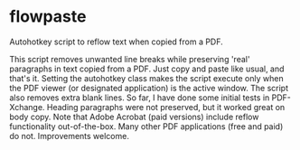 # flowpaste
Autohotkey script to reflow text when copied from a PDF.

This script removes unwanted line breaks while preserving 'real' paragraphs in text copied from a PDF. Just copy and paste like usual, and that's it. Setting the autohotkey class makes the script execute only when the PDF viewer (or designated application) is the active window. The script also removes extra blank lines. So far, I have done some initial tests in PDF-Xchange. Heading paragraphs were not preserved, but it worked great on body copy. Note that Adobe Acrobat (paid versions) include reflow functionality out-of-the-box. Many other PDF applications (free and paid) do not. Improvements welcome.
